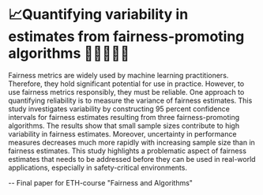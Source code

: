 # 📈Quantifying variability in estimates from fairness-promoting algorithms 👩‍🦰👴👳‍♀️
Fairness metrics are widely used by machine learning practitioners. Therefore, they hold significant potential for use in practice. However, to use fairness metrics responsibly, they must be reliable. One approach to quantifying reliability is to measure the variance of fairness estimates. This study investigates variability by constructing 95 percent confidence intervals for fairness estimates resulting from three fairness-promoting algorithms. The results show that small sample sizes contribute to high variability in fairness estimates. Moreover, uncertainty in performance measures decreases much more rapidly with increasing sample size than in fairness estimates. This study highlights a problematic aspect of fairness estimates that needs to be addressed before they can be used in real-world applications, especially in safety-critical environments.

-- Final paper for ETH-course "Fairness and Algorithms"
